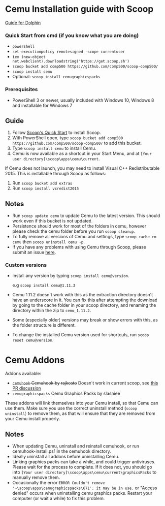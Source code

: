 # Cemu Installation guide with Scoop
[Guide for Dolphin](https://github.com/comp500/scoop-comp500/blob/master/Dolphin.md)

### Quick Start from cmd (if you know what you are doing)
- `powershell`
- `set-executionpolicy remotesigned -scope currentuser`
- `iex (new-object net.webclient).downloadstring('https://get.scoop.sh')`
- `scoop bucket add comp500 https://github.com/comp500/scoop-comp500/`
- `scoop install cemu`
- Optional: `scoop install cemugraphicspacks`

### Prerequisites
- PowerShell 3 or newer, usually included with Windows 10, Windows 8 and installable for Windows 7

## Guide
1. Follow [Scoop's Quick Start](https://github.com/lukesampson/scoop/wiki/Quick-Start) to install Scoop.
1. With PowerShell open, type `scoop bucket add comp500 https://github.com/comp500/scoop-comp500/` to add this bucket.
1. Type `scoop install cemu` to install Cemu.
1. Cemu is now available as a shortcut in your Start Menu, and at `[Your user directory]\scoop\apps\cemu\current`.

If Cemu does not launch, you may need to install Visual C++ Redistributable 2015. This is installable through Scoop as follows:
1. Run `scoop bucket add extras`
1. Run `scoop install vcredist2015`

## Notes
- Run `scoop update cemu` to update Cemu to the latest version. This should work even if this bucket is not updated.
- Persistence should work for most of the folders in cemu, however please check the cemu folder before you run `scoop cleanup`.
- To fully remove all versions of Cemu and settings, type `scoop cache rm cemu` then `scoop uninstall cemu -p`.
- If you have any problems with using Cemu through Scoop, please submit an issue [here](https://github.com/comp500/scoop-comp500/issues/new).

### Custom versions
- Install any version by typing `scoop install cemu@version`.

  e.g `scoop install cemu@1.11.3`
  
- Cemu 1.11.2 doesn't work with this as the extraction directory doesn't have an underscore in it. You can fix this after attempting the download by going to the cache folder in your scoop directory, and renaming the directory within the zip to `cemu_1.11.2`.
- Some (especially older) versions may break or show errors with this, as the folder structure is different.
- To change the installed Cemu version used for shortcuts, run `scoop reset cemu@version`.

# Cemu Addons
Addons available:
- ~~`cemuhook` Cemuhook by rajkosto~~ Doesn't work in current scoop, see [this PR discussion](https://github.com/lukesampson/scoop/pull/1385)
- `cemugraphicspacks` Cemu Graphics Packs by slashiee

These addons will link themselves into your Cemu install, so that Cemu can use them. Make sure you use the correct uninstall method (`scoop uninstall`) to remove them, as that will ensure that they are removed from your Cemu install properly.

## Notes
- When updating Cemu, uninstall and reinstall cemuhook, or run cemuhook-install.ps1 in the cemuhook directory.
- Ideally uninstall all addons before uninstalling Cemu.
- Linking graphics packs can take a while, and could trigger antiviruses. Please wait for the process to complete. If it does not, you should go into `[Your user directory]\scoop\apps\cemu\current\graphicsPacks` to manually remove them.
- Occasionally the error `ERROR Couldn't remove '~\scoop\apps\cemugraphicspacks\671'; it may be in use.` or "Access denied" occurs when uninstalling cemu graphics packs. Restart your computer (or wait a while) to fix this problem.